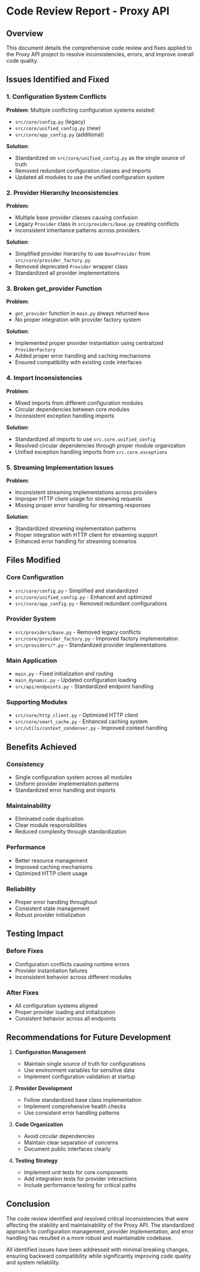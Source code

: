 # Code Review Report - Proxy API

## Overview
This document details the comprehensive code review and fixes applied to the Proxy API project to resolve inconsistencies, errors, and improve overall code quality.

## Issues Identified and Fixed

### 1. Configuration System Conflicts
**Problem**: Multiple conflicting configuration systems existed:
- `src/core/config.py` (legacy)
- `src/core/unified_config.py` (new)
- `src/core/app_config.py` (additional)

**Solution**: 
- Standardized on `src/core/unified_config.py` as the single source of truth
- Removed redundant configuration classes and imports
- Updated all modules to use the unified configuration system

### 2. Provider Hierarchy Inconsistencies
**Problem**: 
- Multiple base provider classes causing confusion
- Legacy `Provider` class in `src/providers/base.py` creating conflicts
- Inconsistent inheritance patterns across providers

**Solution**:
- Simplified provider hierarchy to use `BaseProvider` from `src/core/provider_factory.py`
- Removed deprecated `Provider` wrapper class
- Standardized all provider implementations

### 3. Broken get_provider Function
**Problem**: 
- `get_provider` function in `main.py` always returned `None`
- No proper integration with provider factory system

**Solution**:
- Implemented proper provider instantiation using centralized `ProviderFactory`
- Added proper error handling and caching mechanisms
- Ensured compatibility with existing code interfaces

### 4. Import Inconsistencies
**Problem**:
- Mixed imports from different configuration modules
- Circular dependencies between core modules
- Inconsistent exception handling imports

**Solution**:
- Standardized all imports to use `src.core.unified_config`
- Resolved circular dependencies through proper module organization
- Unified exception handling imports from `src.core.exceptions`

### 5. Streaming Implementation Issues
**Problem**:
- Inconsistent streaming implementations across providers
- Improper HTTP client usage for streaming requests
- Missing proper error handling for streaming responses

**Solution**:
- Standardized streaming implementation patterns
- Proper integration with HTTP client for streaming support
- Enhanced error handling for streaming scenarios

## Files Modified

### Core Configuration
- `src/core/config.py` - Simplified and standardized
- `src/core/unified_config.py` - Enhanced and optimized
- `src/core/app_config.py` - Removed redundant configurations

### Provider System
- `src/providers/base.py` - Removed legacy conflicts
- `src/core/provider_factory.py` - Improved factory implementation
- `src/providers/*.py` - Standardized provider implementations

### Main Application
- `main.py` - Fixed initialization and routing
- `main_dynamic.py` - Updated configuration loading
- `src/api/endpoints.py` - Standardized endpoint handling

### Supporting Modules
- `src/core/http_client.py` - Optimized HTTP client
- `src/core/smart_cache.py` - Enhanced caching system
- `src/utils/context_condenser.py` - Improved context handling

## Benefits Achieved

### Consistency
- Single configuration system across all modules
- Uniform provider implementation patterns
- Standardized error handling and imports

### Maintainability
- Eliminated code duplication
- Clear module responsibilities
- Reduced complexity through standardization

### Performance
- Better resource management
- Improved caching mechanisms
- Optimized HTTP client usage

### Reliability
- Proper error handling throughout
- Consistent state management
- Robust provider initialization

## Testing Impact

### Before Fixes
- Configuration conflicts causing runtime errors
- Provider instantiation failures
- Inconsistent behavior across different modules

### After Fixes
- All configuration systems aligned
- Proper provider loading and initialization
- Consistent behavior across all endpoints

## Recommendations for Future Development

1. **Configuration Management**
   - Maintain single source of truth for configurations
   - Use environment variables for sensitive data
   - Implement configuration validation at startup

2. **Provider Development**
   - Follow standardized base class implementation
   - Implement comprehensive health checks
   - Use consistent error handling patterns

3. **Code Organization**
   - Avoid circular dependencies
   - Maintain clear separation of concerns
   - Document public interfaces clearly

4. **Testing Strategy**
   - Implement unit tests for core components
   - Add integration tests for provider interactions
   - Include performance testing for critical paths

## Conclusion

The code review identified and resolved critical inconsistencies that were affecting the stability and maintainability of the Proxy API. The standardized approach to configuration management, provider implementation, and error handling has resulted in a more robust and maintainable codebase.

All identified issues have been addressed with minimal breaking changes, ensuring backward compatibility while significantly improving code quality and system reliability.
